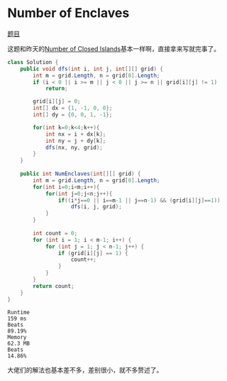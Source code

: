 # Number of Enclaves

[题目](https://leetcode.com/problems/number-of-enclaves/description/)

这题和昨天的[Number of Closed Islands](./Number%20of%20Closed%20Islands.md)基本一样啊，直接拿来写就完事了。

```c#
class Solution {
    public void dfs(int i, int j, int[][] grid) {
        int m = grid.Length, n = grid[0].Length;
        if (i < 0 || i >= m || j < 0 || j >= n || grid[i][j] != 1)
            return;

        grid[i][j] = 0;
        int[] dx = {1, -1, 0, 0};
        int[] dy = {0, 0, 1, -1};

        for(int k=0;k<4;k++){
            int nx = i + dx[k];
            int ny = j + dy[k];
            dfs(nx, ny, grid);
        }
    }
    
    public int NumEnclaves(int[][] grid) {
        int m = grid.Length, n = grid[0].Length;
        for(int i=0;i<m;i++){
            for(int j=0;j<n;j++){
                if((i*j==0 || i==m-1 || j==n-1) && (grid[i][j]==1))
                    dfs(i, j, grid);
            }
        }
        
        int count = 0;
        for (int i = 1; i < m-1; i++) {
            for (int j = 1; j < n-1; j++) {
                if (grid[i][j] == 1) {
                    count++;
                }
            }
        }
        return count;
    }
}
````

```
Runtime
159 ms
Beats
89.19%
Memory
62.3 MB
Beats
14.86%
```

大佬们的解法也基本差不多，差别很小，就不多赘述了。